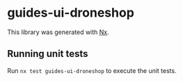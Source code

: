 # guides-ui-droneshop

This library was generated with [Nx](https://nx.dev).

## Running unit tests

Run `nx test guides-ui-droneshop` to execute the unit tests.
